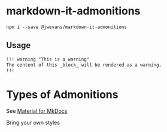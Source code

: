 # markdown-it-admonitions

```terminal
npm i --save @jwevans/markdown-it-admonitions
```

## Usage

```markdown
!!! warning "This is a warning"
The content of this _block_ will be rendered as a warning.
!!!
```

# Types of Admonitions

See [Material for MkDocs](https://squidfunk.github.io/mkdocs-material/reference/admonitions/)

Bring your own styles
